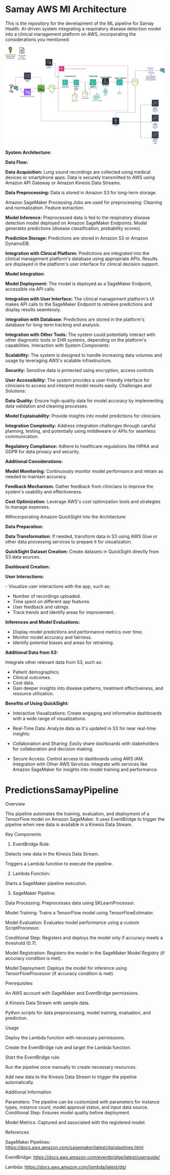 # Samay AWS Ml Architecture
This is the repository for the development of the ML pipeline for Samay Health.
AI-driven system integrating a respiratory disease detection model into a clinical management platform on AWS, incorporating the considerations you mentioned:


![Arquitectura](https://github.com/edsteca/samay-pipeline-ml-aws/blob/main/arquitectura.png)

**System Architecture:**

**Data Flow:**

**Data Acquisition:**
Lung sound recordings are collected using medical devices or smartphone apps.
Data is securely transmitted to AWS using Amazon API Gateway or Amazon Kinesis Data Streams.

**Data Preprocessing:**
Data is stored in Amazon S3 for long-term storage.

Amazon SageMaker Processing Jobs are used for preprocessing:
Cleaning and normalization.
Feature extraction.

**Model Inference:**
Preprocessed data is fed to the respiratory disease detection model deployed on Amazon SageMaker Endpoints.
Model generates predictions (disease classification, probability scores).

**Prediction Storage:**
Predictions are stored in Amazon S3 or Amazon DynamoDB.

**Integration with Clinical Platform:**
Predictions are integrated into the clinical management platform's database using appropriate APIs.
Results are displayed in the platform's user interface for clinical decision support.

**Model Integration:**

**Model Deployment:** The model is deployed as a SageMaker Endpoint, accessible via API calls.

**Integration with User Interface:** The clinical management platform's UI makes API calls to the SageMaker Endpoint to retrieve predictions and display results seamlessly.

I**ntegration with Database:** Predictions are stored in the platform's database for long-term tracking and analysis.

**Integration with Other Tools:** The system could potentially interact with other diagnostic tools or EHR systems, depending on the platform's capabilities.
Interaction with System Components:

**Scalability:** The system is designed to handle increasing data volumes and usage by leveraging AWS's scalable infrastructure.

**Security:** Sensitive data is protected using encryption, access controls

**User Accessibility:** The system provides a user-friendly interface for clinicians to access and interpret model results easily.
Challenges and Solutions:

**Data Quality:** Ensure high-quality data for model accuracy by implementing data validation and cleaning processes.

**Model Explainability:** Provide insights into model predictions for clinicians

**Integration Complexity:** Address integration challenges through careful planning, testing, and potentially using middleware or APIs for seamless communication.

**Regulatory Compliance:** Adhere to healthcare regulations like HIPAA and GDPR for data privacy and security.

**Additional Considerations:**

**Model Monitoring:** Continuously monitor model performance and retrain as needed to maintain accuracy.

**Feedback Mechanism:** Gather feedback from clinicians to improve the system's usability and effectiveness.

**Cost Optimization:** Leverage AWS's cost optimization tools and strategies to manage expenses.

##Incorporating Amazon QuickSight into the Architecture:

**Data Preparation:**

**Data Transformation**: If needed, transform data in S3 using AWS Glue or other data processing services to prepare it for visualization.

**QuickSight Dataset Creation:** Create datasets in QuickSight directly from S3 data sources.

**Dashboard Creation:**

**User Interactions:**

- Visualize user interactions with the app, such as:
- Number of recordings uploaded.
- Time spent on different app features.
- User feedback and ratings.
- Track trends and identify areas for improvement.

**Inferences and Model Evaluations:**

- Display model predictions and performance metrics over time.
- Monitor model accuracy and fairness.
- Identify potential biases and areas for retraining.

**Additional Data from S3:**

Integrate other relevant data from S3, such as:

- Patient demographics.
- Clinical outcomes.
- Cost data.
- Gain deeper insights into disease patterns, treatment effectiveness, and resource utilization.

**Benefits of Using QuickSight:**

- Interactive Visualizations: Create engaging and informative dashboards with a wide range of visualizations.

- Real-Time Data: Analyze data as it's updated in S3 for near real-time insights.

- Collaboration and Sharing: Easily share dashboards with stakeholders for collaboration and decision-making.

- Secure Access: Control access to dashboards using AWS IAM.
Integration with Other AWS Services: Integrate with services like Amazon SageMaker for insights into model training and performance.


# PredictionsSamayPipeline

Overview

This pipeline automates the training, evaluation, and deployment of a TensorFlow model on Amazon SageMaker. It uses EventBridge to trigger the pipeline when new data is available in a Kinesis Data Stream.

Key Components

1. EventBridge Rule:

Detects new data in the Kinesis Data Stream.

Triggers a Lambda function to execute the pipeline.

2. Lambda Function:

Starts a SageMaker pipeline execution.

3. SageMaker Pipeline:

Data Processing: Preprocesses data using SKLearnProcessor.

Model Training: Trains a TensorFlow model using TensorFlowEstimator.

Model Evaluation: Evaluates model performance using a custom ScriptProcessor.

Conditional Step: Registers and deploys the model only if accuracy meets a threshold (0.7).

Model Registration: Registers the model in the SageMaker Model Registry (if accuracy condition is met).

Model Deployment: Deploys the model for inference using TensorFlowProcessor (if accuracy condition is met).

Prerequisites

An AWS account with SageMaker and EventBridge permissions.

A Kinesis Data Stream with sample data.

Python scripts for data preprocessing, model training, evaluation, and prediction.

Usage

Deploy the Lambda function with necessary permissions.

Create the EventBridge rule and target the Lambda function.

Start the EventBridge rule.

Run the pipeline once manually to create necessary resources.

Add new data to the Kinesis Data Stream to trigger the pipeline automatically.

Additional Information

Parameters: The pipeline can be customized with parameters for instance types, instance count, model approval status, and input data source.
Conditional Step: Ensures model quality before deployment.

Model Metrics: Captured and associated with the registered model.

References

SageMaker Pipelines: https://docs.aws.amazon.com/sagemaker/latest/dg/pipelines.html

EventBridge: https://docs.aws.amazon.com/eventbridge/latest/userguide/

Lambda: https://docs.aws.amazon.com/lambda/latest/dg/
